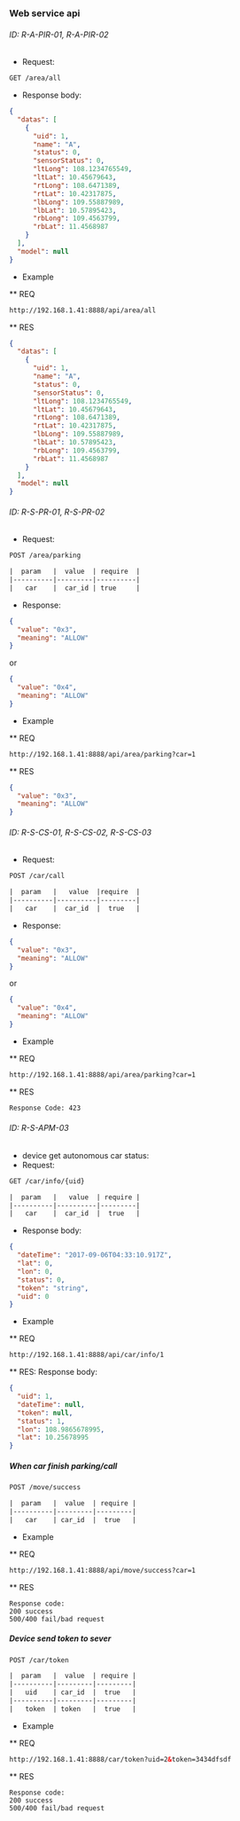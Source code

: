 ### Web service api

###### ID:  R-A-PIR-01, R-A-PIR-02
- Request:
```html
GET /area/all
``` 
- Response body:
```JSON
{
  "datas": [
    {
      "uid": 1,
      "name": "A",
      "status": 0,
      "sensorStatus": 0,
      "ltLong": 108.1234765549,
      "ltLat": 10.45679643,
      "rtLong": 108.6471389,
      "rtLat": 10.42317875,
      "lbLong": 109.55887989,
      "lbLat": 10.57895423,
      "rbLong": 109.4563799,
      "rbLat": 11.4568987
    }
  ],
  "model": null
}
```
- Example

** REQ
```html
http://192.168.1.41:8888/api/area/all
```

** RES
```JSON
{
  "datas": [
    {
      "uid": 1,
      "name": "A",
      "status": 0,
      "sensorStatus": 0,
      "ltLong": 108.1234765549,
      "ltLat": 10.45679643,
      "rtLong": 108.6471389,
      "rtLat": 10.42317875,
      "lbLong": 109.55887989,
      "lbLat": 10.57895423,
      "rbLong": 109.4563799,
      "rbLat": 11.4568987
    }
  ],
  "model": null
}
```

###### ID:  R-S-PR-01, R-S-PR-02
- Request:
```html
POST /area/parking

|  param   |  value  | require  |
|----------|---------|----------|
|   car    |  car_id | true     |

``` 
- Response:
```JSON
{
  "value": "0x3",
  "meaning": "ALLOW"
}
```
or
```JSON
{
  "value": "0x4",
  "meaning": "ALLOW"
}
```
- Example

** REQ

```html
http://192.168.1.41:8888/api/area/parking?car=1
```

** RES
```JSON
{
  "value": "0x3",
  "meaning": "ALLOW"
}

```

###### ID: R-S-CS-01, R-S-CS-02, R-S-CS-03
- Request:
```html
POST /car/call

|  param   |   value  |require  |
|----------|----------|---------|
|   car    |  car_id  |  true   |

``` 
- Response:
```JSON
{
  "value": "0x3",
  "meaning": "ALLOW"
}
```
or
```JSON
{
  "value": "0x4",
  "meaning": "ALLOW"
}
```
- Example

** REQ

```html
http://192.168.1.41:8888/api/area/parking?car=1
```

** RES
```html
Response Code: 423

```

###### ID: R-S-APM-03
- device get autonomous car status:
- Request:
```html
GET /car/info/{uid}

|  param   |   value  | require |
|----------|----------|---------|
|   car    |  car_id  |  true   |
``` 
- Response body:
```JSON
{
  "dateTime": "2017-09-06T04:33:10.917Z",
  "lat": 0,
  "lon": 0,
  "status": 0,
  "token": "string",
  "uid": 0
}
```
- Example

** REQ

```html
http://192.168.1.41:8888/api/car/info/1
```

** RES: Response body: 
```JSON
{
  "uid": 1,
  "dateTime": null,
  "token": null,
  "status": 1,
  "lon": 108.9865678995,
  "lat": 10.25678995
}
```

##### When car finish parking/call
```html
POST /move/success

|  param   |  value  | require |
|----------|---------|---------|
|   car    | car_id  |  true   |
```

- Example

** REQ

```html
http://192.168.1.41:8888/api/move/success?car=1
```

** RES
```
Response code: 
200 success
500/400 fail/bad request
```

##### Device send token to sever
```html
POST /car/token

|  param   |  value  | require |
|----------|---------|---------|
|   uid    | car_id  |  true   |
|----------|---------|---------|
|   token  | token   |  true   |
```

- Example

** REQ

```html
http://192.168.1.41:8888/car/token?uid=2&token=3434dfsdf
```

** RES
```
Response code: 
200 success
500/400 fail/bad request
```